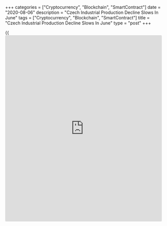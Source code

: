 +++
categories = ["Cryptocurrency", "Blockchain", "SmartContract"]
date = "2020-08-06"
description = "Czech Industrial Production Decline Slows In June"
tags = ["Cryptocurrency", "Blockchain", "SmartContract"]
title = "Czech Industrial Production Decline Slows In June"
type = "post"
+++

{{<iframe id="large-banner" src="https://www.bounty.group/#slide=22.0" width="100%" height="600" scrolling="no" style="border: 0px solid rgb(216, 221, 230); border-radius: 3px;">}}

The Czech Republic's industrial production decreased at a softer pace in
June, data from the Czech statistical office showed on Thursday.

Industrial production declined a working-day adjusted 11.9 percent year-
on-year in June, following a 25.7 percent fall in May.

Manufacturing output declined 12.8 percent yearly in June.

Mining and quarrying output decreased 24.4 percent, while electricity,
gas, steam and air conditioning rose 0.1 percent.

On a monthly basis, industrial production rose 13.4 percent in June.

Industrial new orders decreased 3.4 percent year-on-year in June.

Separate data from the statistical office showed that the construction
output decreased a working-day adjusted 11.5 percent annually in June.

On a seasonally adjusted basis, construction output fell 2.0 percent
monthly in June.

Another report from the Czech statistical office showed that the trade
surplus decreased to CZK 34.09 billion in June from CZK 16.53 billion in
the same month last year.

In May, the trade surplus was 0.39 billion.

Exports declined 0.4 percent annually in June and imports fell 6.6
percent.

On a monthly basis, seasonally adjusted exports and imports rose by 12.0
percent and 3.8 percent, respectively, in June.

For comments and feedback [contact](https://www.playgroundfx.com/contact/): editorial@rtt[news](https://www.letsplayfx.com/blog/forex-news-website/).com

[Economic News][1]

 **What parts of the world are seeing the best (and worst) economic
performances lately? Click[here][2] to check out our [Econ Scorecard][2]
and find out! See up-to-the-moment [ranking](https://www.playgroundfx.com/blog/crypto-exchange-ranking/)s for the best and worst
performers in [GDP][3], [unemployment rate][4], [inflation][5] and much
more.**

   1. www.rtt[news](https://www.letsplayfx.com/blog/forex-news-website/).com/Content/EconomicNews.aspx
   2. www.rtt[news](https://www.letsplayfx.com/blog/forex-news-website/).com/economic-scorecard/world-rank/retail-sales/highest-performance.aspx
   3. www.rtt[news](https://www.letsplayfx.com/blog/forex-news-website/).com/economic-scorecard/world-rank/GDP/highest-performance.aspx
   4. www.rtt[news](https://www.letsplayfx.com/blog/forex-news-website/).com/economic-scorecard/world-rank/unemployment-rate/lowest-performance.aspx
   5. www.rtt[news](https://www.letsplayfx.com/blog/forex-news-website/).com/economic-scorecard/world-rank/CPI/highest-performance.aspx